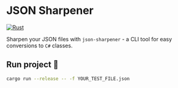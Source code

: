 # JSON Sharpener

[![Rust](https://github.com/larsjuvik/json-sharpener/actions/workflows/CI.yml/badge.svg)](https://github.com/larsjuvik/json-sharpener/actions/workflows/CI.yml)

Sharpen your JSON files with `json-sharpener` - a CLI tool for easy conversions to `C#` classes.

## Run project :rocket:

```bash
cargo run --release -- -f YOUR_TEST_FILE.json
```
